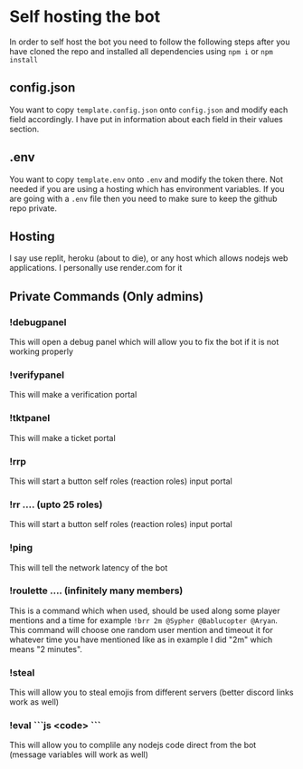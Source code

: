 # Self hosting the bot
In order to self host the bot you need to follow the following steps after you have cloned the repo and installed all dependencies using `npm i` or `npm install`
## config.json
You want to copy `template.config.json` onto `config.json` and modify each field accordingly. I have put in information about each field in their values section.
## .env
You want to copy `template.env` onto `.env` and modify the token there. Not needed if you are using a hosting which has environment variables. If you are going with a `.env` file then you need to make sure to keep the github repo private.
## Hosting
I say use replit, heroku (about to die), or any host which allows nodejs web applications. I personally use render.com for it
## Private Commands (Only admins)
### !debugpanel
This will open a debug panel which will allow you to fix the bot if it is not working properly
### !verifypanel
This will make a verification portal
### !tktpanel
This will make a ticket portal
### !rrp
This will start a button self roles (reaction roles) input portal
### !rr <portal title> <role id> <role id> <role id> .... (upto 25 roles)
This will start a button self roles (reaction roles) input portal
### !ping
This will tell the network latency of the bot
### !roulette <mute duration> <mentioned member> <mentioned member> <mentioned member> .... (infinitely many members)
This is a command which when used, should be used along some player mentions and a time for example `!brr 2m @Sypher @Bablucopter @Aryan`. This command will choose one random user mention and timeout it for whatever time you have mentioned like as in example I did "2m" which means "2 minutes".
### !steal <emoji> <name>
This will allow you to steal emojis from different servers (better discord links work as well)
### !eval \`\`\`js \<code\> \`\`\`
This will allow you to complile any nodejs code direct from the bot (message variables will work as well)